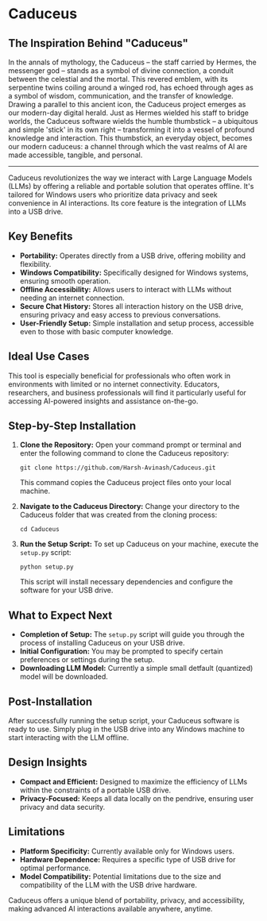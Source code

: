 # Caduceus 

## The Inspiration Behind "Caduceus"

In the annals of mythology, the Caduceus – the staff carried by Hermes, the messenger god – stands as a symbol of divine connection, a conduit between the celestial and the mortal. This revered emblem, with its serpentine twins coiling around a winged rod, has echoed through ages as a symbol of wisdom, communication, and the transfer of knowledge.
Drawing a parallel to this ancient icon, the Caduceus project emerges as our modern-day digital herald. Just as Hermes wielded his staff to bridge worlds, the Caduceus software wields the humble thumbstick – a ubiquitous and simple 'stick' in its own right – transforming it into a vessel of profound knowledge and interaction. This thumbstick, an everyday object, becomes our modern caduceus: a channel through which the vast realms of AI are made accessible, tangible, and personal.

---

Caduceus revolutionizes the way we interact with Large Language Models (LLMs) by offering a reliable and portable solution that operates offline. It's tailored for Windows users who prioritize data privacy and seek convenience in AI interactions. Its core feature is the integration of LLMs into a USB drive.

## Key Benefits

- **Portability:** Operates directly from a USB drive, offering mobility and flexibility.
- **Windows Compatibility:** Specifically designed for Windows systems, ensuring smooth operation.
- **Offline Accessibility:** Allows users to interact with LLMs without needing an internet connection.
- **Secure Chat History:** Stores all interaction history on the USB drive, ensuring privacy and easy access to previous conversations.
- **User-Friendly Setup:** Simple installation and setup process, accessible even to those with basic computer knowledge.

## Ideal Use Cases

This tool is especially beneficial for professionals who often work in environments with limited or no internet connectivity. Educators, researchers, and business professionals will find it particularly useful for accessing AI-powered insights and assistance on-the-go.

## Step-by-Step Installation

1. **Clone the Repository:**
   Open your command prompt or terminal and enter the following command to clone the Caduceus repository:

   ```
   git clone https://github.com/Harsh-Avinash/Caduceus.git
   ```

   This command copies the Caduceus project files onto your local machine.

2. **Navigate to the Caduceus Directory:**
   Change your directory to the Caduceus folder that was created from the cloning process:

   ```
   cd Caduceus
   ```

3. **Run the Setup Script:**
   To set up Caduceus on your machine, execute the `setup.py` script:

   ```
   python setup.py
   ```

   This script will install necessary dependencies and configure the software for your USB drive.

## What to Expect Next

- **Completion of Setup:** The `setup.py` script will guide you through the process of installing Caduceus on your USB drive.
- **Initial Configuration:** You may be prompted to specify certain preferences or settings during the setup.
- **Downloading LLM Model:** Currently a simple small detfault (quantized) model will be downloaded.

## Post-Installation

After successfully running the setup script, your Caduceus software is ready to use. Simply plug in the USB drive into any Windows machine to start interacting with the LLM offline.

## Design Insights

- **Compact and Efficient:** Designed to maximize the efficiency of LLMs within the constraints of a portable USB drive.
- **Privacy-Focused:** Keeps all data locally on the pendrive, ensuring user privacy and data security.

## Limitations

- **Platform Specificity:** Currently available only for Windows users.
- **Hardware Dependence:** Requires a specific type of USB drive for optimal performance.
- **Model Compatibility:** Potential limitations due to the size and compatibility of the LLM with the USB drive hardware.

Caduceus offers a unique blend of portability, privacy, and accessibility, making advanced AI interactions available anywhere, anytime.
